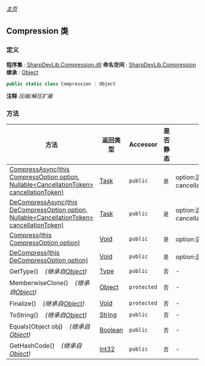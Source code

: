 ###### [主页](./Index.md "主页")
## Compression 类
### 定义
**程序集** : [SharpDevLib.Compression.dll](./SharpDevLib.Compression.assembly.md "SharpDevLib.Compression.dll")
**命名空间** : [SharpDevLib.Compression](./SharpDevLib.Compression.namespace.md "SharpDevLib.Compression")
**继承** : [Object](https://learn.microsoft.com/en-us/dotnet/api/system.object "Object")
``` csharp
public static class Compression : Object
```
**注释**
*压缩/解压扩展*

### 方法
|方法|返回类型|Accessor|是否静态|参数|
|---|---|---|---|---|
|[CompressAsync(this CompressOption option, Nullable\<CancellationToken\> cancellationToken)](./SharpDevLib.Compression.Compression.CompressAsync.thisCompressOption.Nullable.CancellationToken.md "CompressAsync(this CompressOption option, Nullable<CancellationToken> cancellationToken)")|[Task](https://learn.microsoft.com/en-us/dotnet/api/system.threading.tasks.task "Task")|`public`|`是`|option:选项<br>cancellationToken:cancellationToken|
|[DeCompressAsync(this DeCompressOption option, Nullable\<CancellationToken\> cancellationToken)](./SharpDevLib.Compression.Compression.DeCompressAsync.thisDeCompressOption.Nullable.CancellationToken.md "DeCompressAsync(this DeCompressOption option, Nullable<CancellationToken> cancellationToken)")|[Task](https://learn.microsoft.com/en-us/dotnet/api/system.threading.tasks.task "Task")|`public`|`是`|option:选项<br>cancellationToken:cancellationToken|
|[Compress(this CompressOption option)](./SharpDevLib.Compression.Compression.Compress.thisCompressOption.md "Compress(this CompressOption option)")|[Void](https://learn.microsoft.com/en-us/dotnet/api/system.void "Void")|`public`|`是`|option:选项|
|[DeCompress(this DeCompressOption option)](./SharpDevLib.Compression.Compression.DeCompress.thisDeCompressOption.md "DeCompress(this DeCompressOption option)")|[Void](https://learn.microsoft.com/en-us/dotnet/api/system.void "Void")|`public`|`是`|option:选项|
|GetType()&nbsp;&nbsp;&nbsp;&nbsp;*(继承自[Object](https://learn.microsoft.com/en-us/dotnet/api/system.object "Object"))*|[Type](https://learn.microsoft.com/en-us/dotnet/api/system.type "Type")|`public`|`否`|-|
|MemberwiseClone()&nbsp;&nbsp;&nbsp;&nbsp;*(继承自[Object](https://learn.microsoft.com/en-us/dotnet/api/system.object "Object"))*|[Object](https://learn.microsoft.com/en-us/dotnet/api/system.object "Object")|`protected`|`否`|-|
|Finalize()&nbsp;&nbsp;&nbsp;&nbsp;*(继承自[Object](https://learn.microsoft.com/en-us/dotnet/api/system.object "Object"))*|[Void](https://learn.microsoft.com/en-us/dotnet/api/system.void "Void")|`protected`|`否`|-|
|ToString()&nbsp;&nbsp;&nbsp;&nbsp;*(继承自[Object](https://learn.microsoft.com/en-us/dotnet/api/system.object "Object"))*|[String](https://learn.microsoft.com/en-us/dotnet/api/system.string "String")|`public`|`否`|-|
|Equals(Object obj)&nbsp;&nbsp;&nbsp;&nbsp;*(继承自[Object](https://learn.microsoft.com/en-us/dotnet/api/system.object "Object"))*|[Boolean](https://learn.microsoft.com/en-us/dotnet/api/system.boolean "Boolean")|`public`|`否`|-|
|GetHashCode()&nbsp;&nbsp;&nbsp;&nbsp;*(继承自[Object](https://learn.microsoft.com/en-us/dotnet/api/system.object "Object"))*|[Int32](https://learn.microsoft.com/en-us/dotnet/api/system.int32 "Int32")|`public`|`否`|-|

